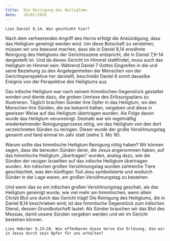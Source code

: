 ```yaml
---
title:  Die Reinigung des Heiligtums
date:   26/02/2020
---
```


`Lies Daniel 8,14. Was geschieht hier?`

Nach dem verheerenden Angriff des Horns erfolgt die Ankündigung, dass das Heiligtum gereinigt werden wird. Um diese Botschaft zu verstehen, müssen wir uns bewusst machen, dass die in Daniel 8,14 erwähnte Reinigung des Heiligtums der Gerichtsszene entspricht, die in Daniel 7,9–14 dargestellt ist. Und da dieses Gericht im Himmel stattfindet, muss auch das Heiligtum im Himmel sein. Während Daniel 7 Gottes Eingreifen in die und seine Beziehung zu den Angelegenheiten der Menschen von der Gerichtsperspektive her darstellt, beschreibt Daniel 8 somit dasselbe Ereignis von der Perspektive des Heiligtums aus.

Das irdische Heiligtum war nach seinem himmlischen Gegenstück gestaltet worden und diente dazu, die groben Umrisse des Erlösungsplans zu illustrieren. Täglich brachten Sünder ihre Opfer in das Heiligtum, wo den Menschen ihre Sünden, die sie bekannt hatten, vergeben und diese in gewisser Weise auf das Heiligtum übertragen wurden. Als Folge davon wurde das Heiligtum verunreinigt. Deshalb war ein regelmäßig wiederkehrender Reinigungsprozess nötig, um das Heiligtum von den dort verzeichneten Sünden zu reinigen. Dieser wurde der große Versöhnungstag genannt und fand einmal im Jahr statt (siehe 3. Mo 16).

Warum sollte das himmlische Heiligtum Reinigung nötig haben? Wir können sagen, dass die bereuten Sünden derer, die Jesus angenommen haben, auf das himmlische Heiligtum „übertragen“ wurden, analog dazu, wie die Sünden der reuigen Israeliten auf das irdische Heiligtum übertragen wurden. Am irdischen großen Versöhnungstag wurden zahlreiche Tiere geschlachtet, was den künftigen Tod Jesu symbolisierte und wodurch Sünder in der Lage waren, am großen Versöhnungstag zu bestehen.

Und wenn das so am irdischen großen Versöhnungstag geschah, als das Heiligtum gereinigt wurde, wie viel mehr am himmlischen, wenn allein Christi Blut uns durch das Gericht trägt! Die Reinigung des Heiligtums, die in Daniel 8,14 beschrieben wird, ist das himmlische Gegenstück zum irdischen Dienst, dessen Grundbotschaft lautet: Als Sünder brauchen wir das Blut des Messias, damit unsere Sünden vergeben werden und wir im Gericht bestehen können.

`Lies Hebräer 9,23–28. Wie offenbaren diese Verse die Erlösung, die wir in ­Jesus durch sein Opfer für uns erhalten?`